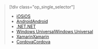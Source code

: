 > [!div class="op_single_selector"]
> * [<span data-ttu-id="4f650-101">iOS</span><span class="sxs-lookup"><span data-stu-id="4f650-101">iOS</span></span>](../articles/active-directory/develop/active-directory-devquickstarts-ios.md)
> * [<span data-ttu-id="4f650-102">Android</span><span class="sxs-lookup"><span data-stu-id="4f650-102">Android</span></span>](../articles/active-directory/develop/active-directory-devquickstarts-android.md)
> * [<span data-ttu-id="4f650-103">.NET</span><span class="sxs-lookup"><span data-stu-id="4f650-103">.NET</span></span>](../articles/active-directory/develop/active-directory-devquickstarts-dotnet.md)
> * [<span data-ttu-id="4f650-104">Windows Universal</span><span class="sxs-lookup"><span data-stu-id="4f650-104">Windows Universal</span></span>](../articles/active-directory/develop/active-directory-devquickstarts-windowsstore.md)
> * [<span data-ttu-id="4f650-105">Xamarin</span><span class="sxs-lookup"><span data-stu-id="4f650-105">Xamarin</span></span>](../articles/active-directory/develop/active-directory-devquickstarts-xamarin.md)
> * [<span data-ttu-id="4f650-106">Cordova</span><span class="sxs-lookup"><span data-stu-id="4f650-106">Cordova</span></span>](../articles/active-directory/develop/active-directory-devquickstarts-cordova.md)
> 
> 

